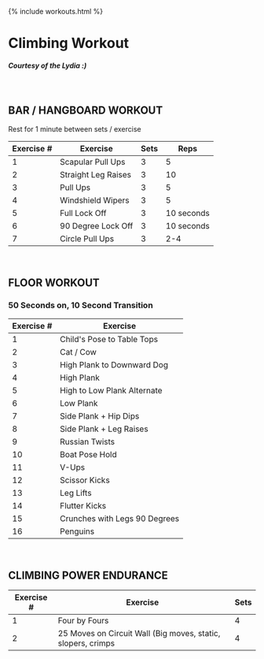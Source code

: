 {% include workouts.html %}



# Climbing Workout

##### Courtesy of the Lydia :)

<br> 

## BAR / HANGBOARD WORKOUT

Rest for 1 minute between sets / exercise

|Exercise # | Exercise | Sets | Reps |
|-----------|----------|-------|------| 
| 1 | Scapular Pull Ups | 3 | 5 |
| 2 | Straight Leg Raises | 3 | 10 |
| 3 | Pull Ups | 3 | 5 |
| 4 | Windshield Wipers | 3 | 5 |
| 5 | Full Lock Off | 3 | 10 seconds | 
| 6 | 90 Degree Lock Off | 3 | 10 seconds | 
| 7 | Circle Pull Ups | 3 | 2-4 | 


<br> 

## FLOOR WORKOUT

### 50 Seconds on, 10 Second Transition

|Exercise # | Exercise | 
|-----------|----------|
| 1 | Child's Pose to Table Tops | 
| 2 | Cat / Cow | 
| 3 | High Plank to Downward Dog |
| 4 | High Plank |
| 5 | High to Low Plank Alternate |
| 6 | Low Plank | 
| 7 | Side Plank + Hip Dips | 
| 8 | Side Plank + Leg Raises | 
| 9 | Russian Twists | 
| 10 | Boat Pose Hold | 
| 11 | V-Ups | 
| 12 | Scissor Kicks | 
| 13 | Leg Lifts | 
| 14 | Flutter Kicks | 
| 15 | Crunches with Legs 90 Degrees | 
| 16 | Penguins | 


<br>

## CLIMBING POWER ENDURANCE

|Exercise # | Exercise | Sets |
|-----------|----------|-----|
| 1 | Four by Fours | 4 |
| 2 | 25 Moves on Circuit Wall (Big moves, static, slopers, crimps| 4 |
